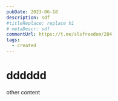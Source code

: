 ```yaml
---
pubDate: 2023-06-18
description: sdf
#titleReplace: replace h1
# metaDescr: sdf
commentUrl: https://t.me/slsfreedom/284
tags:
  - created
---
```


# dddddd

other content
